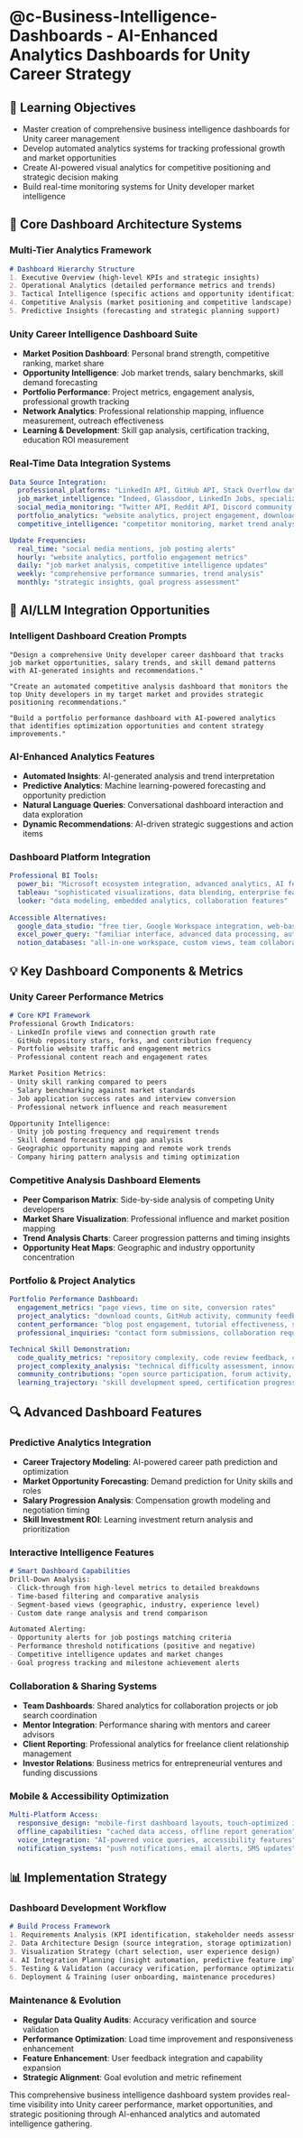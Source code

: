 # @c-Business-Intelligence-Dashboards - AI-Enhanced Analytics Dashboards for Unity Career Strategy

## 🎯 Learning Objectives
- Master creation of comprehensive business intelligence dashboards for Unity career management
- Develop automated analytics systems for tracking professional growth and market opportunities
- Create AI-powered visual analytics for competitive positioning and strategic decision making
- Build real-time monitoring systems for Unity developer market intelligence

## 🔧 Core Dashboard Architecture Systems

### Multi-Tier Analytics Framework
```markdown
# Dashboard Hierarchy Structure
1. Executive Overview (high-level KPIs and strategic insights)
2. Operational Analytics (detailed performance metrics and trends)
3. Tactical Intelligence (specific actions and opportunity identification)
4. Competitive Analysis (market positioning and competitive landscape)
5. Predictive Insights (forecasting and strategic planning support)
```

### Unity Career Intelligence Dashboard Suite
- **Market Position Dashboard**: Personal brand strength, competitive ranking, market share
- **Opportunity Intelligence**: Job market trends, salary benchmarks, skill demand forecasting
- **Portfolio Performance**: Project metrics, engagement analysis, professional growth tracking
- **Network Analytics**: Professional relationship mapping, influence measurement, outreach effectiveness
- **Learning & Development**: Skill gap analysis, certification tracking, education ROI measurement

### Real-Time Data Integration Systems
```yaml
Data Source Integration:
  professional_platforms: "LinkedIn API, GitHub API, Stack Overflow data"
  job_market_intelligence: "Indeed, Glassdoor, LinkedIn Jobs, specialized gaming job boards"
  social_media_monitoring: "Twitter API, Reddit API, Discord community tracking"
  portfolio_analytics: "website analytics, project engagement, download metrics"
  competitive_intelligence: "competitor monitoring, market trend analysis"

Update Frequencies:
  real_time: "social media mentions, job posting alerts"
  hourly: "website analytics, portfolio engagement metrics"
  daily: "job market analysis, competitive intelligence updates"
  weekly: "comprehensive performance summaries, trend analysis"
  monthly: "strategic insights, goal progress assessment"
```

## 🚀 AI/LLM Integration Opportunities

### Intelligent Dashboard Creation Prompts
```
"Design a comprehensive Unity developer career dashboard that tracks job market opportunities, salary trends, and skill demand patterns with AI-generated insights and recommendations."

"Create an automated competitive analysis dashboard that monitors the top Unity developers in my target market and provides strategic positioning recommendations."

"Build a portfolio performance dashboard with AI-powered analytics that identifies optimization opportunities and content strategy improvements."
```

### AI-Enhanced Analytics Features
- **Automated Insights**: AI-generated analysis and trend interpretation
- **Predictive Analytics**: Machine learning-powered forecasting and opportunity prediction
- **Natural Language Queries**: Conversational dashboard interaction and data exploration
- **Dynamic Recommendations**: AI-driven strategic suggestions and action items

### Dashboard Platform Integration
```yaml
Professional BI Tools:
  power_bi: "Microsoft ecosystem integration, advanced analytics, AI features"
  tableau: "sophisticated visualizations, data blending, enterprise features"
  looker: "data modeling, embedded analytics, collaboration features"
  
Accessible Alternatives:
  google_data_studio: "free tier, Google Workspace integration, web-based"
  excel_power_query: "familiar interface, advanced data processing, automation"
  notion_databases: "all-in-one workspace, custom views, team collaboration"
```

## 💡 Key Dashboard Components & Metrics

### Unity Career Performance Metrics
```markdown
# Core KPI Framework
Professional Growth Indicators:
- LinkedIn profile views and connection growth rate
- GitHub repository stars, forks, and contribution frequency
- Portfolio website traffic and engagement metrics
- Professional content reach and engagement rates

Market Position Metrics:
- Unity skill ranking compared to peers
- Salary benchmarking against market standards
- Job application success rates and interview conversion
- Professional network influence and reach measurement

Opportunity Intelligence:
- Unity job posting frequency and requirement trends
- Skill demand forecasting and gap analysis
- Geographic opportunity mapping and remote work trends
- Company hiring pattern analysis and timing optimization
```

### Competitive Analysis Dashboard Elements
- **Peer Comparison Matrix**: Side-by-side analysis of competing Unity developers
- **Market Share Visualization**: Professional influence and market position mapping
- **Trend Analysis Charts**: Career progression patterns and timing insights
- **Opportunity Heat Maps**: Geographic and industry opportunity concentration

### Portfolio & Project Analytics
```yaml
Portfolio Performance Dashboard:
  engagement_metrics: "page views, time on site, conversion rates"
  project_analytics: "download counts, GitHub activity, community feedback"
  content_performance: "blog post engagement, tutorial effectiveness, social shares"
  professional_inquiries: "contact form submissions, collaboration requests, job inquiries"

Technical Skill Demonstration:
  code_quality_metrics: "repository complexity, code review feedback, contribution patterns"
  project_complexity_analysis: "technical difficulty assessment, innovation measurement"
  community_contributions: "open source participation, forum activity, mentoring involvement"
  learning_trajectory: "skill development speed, certification progress, knowledge expansion"
```

## 🔍 Advanced Dashboard Features

### Predictive Analytics Integration
- **Career Trajectory Modeling**: AI-powered career path prediction and optimization
- **Market Opportunity Forecasting**: Demand prediction for Unity skills and roles
- **Salary Progression Analysis**: Compensation growth modeling and negotiation timing
- **Skill Investment ROI**: Learning investment return analysis and prioritization

### Interactive Intelligence Features
```markdown
# Smart Dashboard Capabilities
Drill-Down Analysis:
- Click-through from high-level metrics to detailed breakdowns
- Time-based filtering and comparative analysis
- Segment-based views (geographic, industry, experience level)
- Custom date range analysis and trend comparison

Automated Alerting:
- Opportunity alerts for job postings matching criteria
- Performance threshold notifications (positive and negative)
- Competitive intelligence updates and market changes
- Goal progress tracking and milestone achievement alerts
```

### Collaboration & Sharing Systems
- **Team Dashboards**: Shared analytics for collaboration projects or job search coordination
- **Mentor Integration**: Performance sharing with mentors and career advisors  
- **Client Reporting**: Professional analytics for freelance client relationship management
- **Investor Relations**: Business metrics for entrepreneurial ventures and funding discussions

### Mobile & Accessibility Optimization
```yaml
Multi-Platform Access:
  responsive_design: "mobile-first dashboard layouts, touch-optimized interactions"
  offline_capabilities: "cached data access, offline report generation"
  voice_integration: "AI-powered voice queries, accessibility features"
  notification_systems: "push notifications, email alerts, SMS updates"
```

## 📊 Implementation Strategy

### Dashboard Development Workflow
```markdown
# Build Process Framework
1. Requirements Analysis (KPI identification, stakeholder needs assessment)
2. Data Architecture Design (source integration, storage optimization)
3. Visualization Strategy (chart selection, user experience design)
4. AI Integration Planning (insight automation, predictive feature implementation)
5. Testing & Validation (accuracy verification, performance optimization)
6. Deployment & Training (user onboarding, maintenance procedures)
```

### Maintenance & Evolution
- **Regular Data Quality Audits**: Accuracy verification and source validation
- **Performance Optimization**: Load time improvement and responsiveness enhancement
- **Feature Enhancement**: User feedback integration and capability expansion
- **Strategic Alignment**: Goal evolution and metric refinement

This comprehensive business intelligence dashboard system provides real-time visibility into Unity career performance, market opportunities, and strategic positioning through AI-enhanced analytics and automated intelligence gathering.